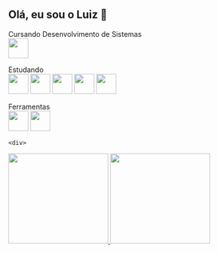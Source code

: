 ## Olá, eu sou o Luiz 👋

  Cursando Desenvolvimento de Sistemas <br>
  <img src="https://cdn.jsdelivr.net/gh/devicons/devicon/icons/devicon/devicon-original.svg" width="40" wight="40"/>

  
  
  Estudando <br>
  <img src="https://cdn.jsdelivr.net/gh/devicons/devicon/icons/javascript/javascript-plain.svg" width="40" wight="40"/>
  <img src="https://cdn.jsdelivr.net/gh/devicons/devicon/icons/typescript/typescript-plain.svg" width="40" wight="40"/> 
  <img src="https://cdn.jsdelivr.net/gh/devicons/devicon/icons/tailwindcss/tailwindcss-original-wordmark.svg" width="40" wight="40"/> 
  <img src="https://cdn.jsdelivr.net/gh/devicons/devicon/icons/sqlite/sqlite-original-wordmark.svg" width="40" wight="40"/> 
  <img src="https://cdn.jsdelivr.net/gh/devicons/devicon/icons/php/php-plain.svg" width="40" wight="40"/>
  
  
  
  
  Ferramentas <br>
  <img src="https://cdn.jsdelivr.net/gh/devicons/devicon/icons/visualstudio/visualstudio-plain.svg" width="40" wight="40"/>
  <img src="https://cdn.jsdelivr.net/gh/devicons/devicon/icons/github/github-original.svg" width="40" wight="40"/>
  
    <div>
  <a href="https://github.com/Luizrdsx">
  <img height="180em" src="https://github-readme-stats.vercel.app/api/top-langs/?username=Luizrdsx&layout=compact&langs_count=7&theme=dracula" width="200" wight="200"/>
  <img height="180em" src="https://github-readme-stats.vercel.app/api?username=Luizrdsx&show_icons=true&theme=dracula&include_all_commits=true&count_private=true" width="200" wight="200"/>
  </div>
  
  
